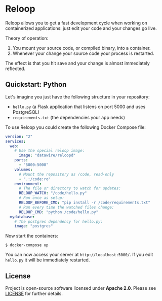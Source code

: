 # Reloop

Reloop allows you to get a fast development cycle when working on containerized applications: just edit your code and your changes go live.

Theory of operation:

1. You mount your source code, or compiled binary, into a container.
2. Whenever your change your source code your process is restarted.

The effect is that you hit save and your change is almost immediately reflected.


## Quickstart: Python

Let's imagine you just have the following structure in your repository:

* `hello.py` (a Flask application that listens on port 5000 and uses PostgreSQL)
* `requirements.txt` (the dependencies your app needs)

To use Reloop you could create the following Docker Compose file:

```yaml
version: "2"
services:
  web:
    # Use the special reloop image:
      image: "datawire/reloopd"
    ports:
      - "5000:5000"
    volumes:
      # Mount the repository as /code, read-only
      - ".:/code:ro"
    environment:
      # The file or directory to watch for updates:
      RELOOP_WATCH: "/code/hello.py"
      # Run once as setup:
      RELOOP_BEFORE_CMD: "pip install -r /code/requirements.txt"
      # Run every time the watched files change:
      RELOOP_CMD: "python /code/hello.py"
  mydatabase:
    # The postgres dependency for hello.py:
    image: "postgres"
```

Now start the containers:

```console
$ docker-compose up
```

You can now access your server at `http://localhost:5000/`.
If you edit `hello.py` it will be immediately restarted.

## License

Project is open-source software licensed under **Apache 2.0**. Please see [LICENSE](LICENSE) for further details.
